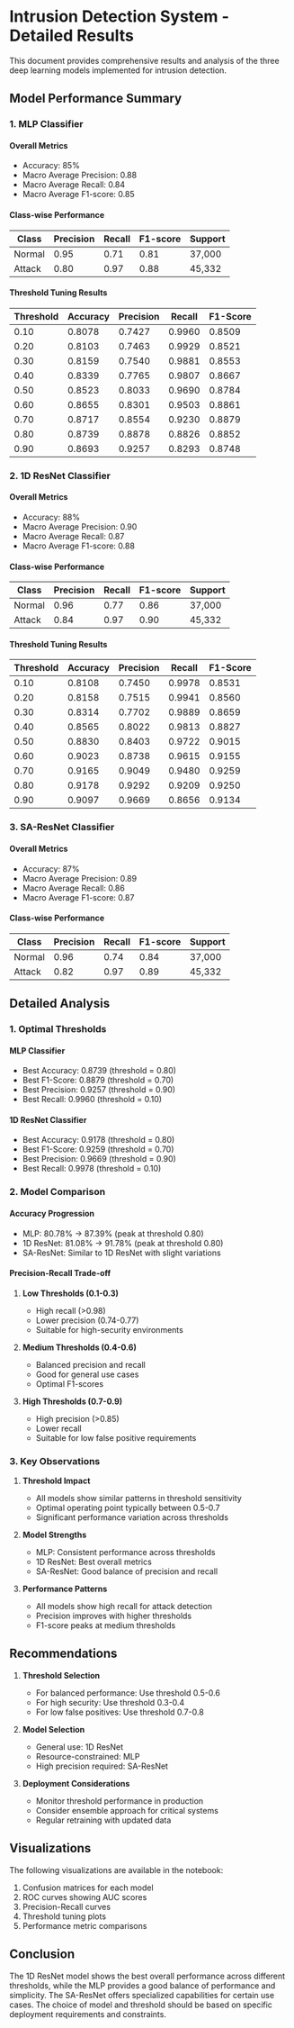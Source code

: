 # Intrusion Detection System - Detailed Results

This document provides comprehensive results and analysis of the three deep learning models implemented for intrusion detection.

## Model Performance Summary

### 1. MLP Classifier

#### Overall Metrics
- Accuracy: 85%
- Macro Average Precision: 0.88
- Macro Average Recall: 0.84
- Macro Average F1-score: 0.85

#### Class-wise Performance
| Class   | Precision | Recall | F1-score | Support |
|---------|-----------|---------|-----------|----------|
| Normal  | 0.95      | 0.71    | 0.81      | 37,000   |
| Attack  | 0.80      | 0.97    | 0.88      | 45,332   |

#### Threshold Tuning Results
| Threshold | Accuracy | Precision | Recall | F1-Score |
|-----------|----------|-----------|---------|-----------|
| 0.10      | 0.8078   | 0.7427    | 0.9960  | 0.8509    |
| 0.20      | 0.8103   | 0.7463    | 0.9929  | 0.8521    |
| 0.30      | 0.8159   | 0.7540    | 0.9881  | 0.8553    |
| 0.40      | 0.8339   | 0.7765    | 0.9807  | 0.8667    |
| 0.50      | 0.8523   | 0.8033    | 0.9690  | 0.8784    |
| 0.60      | 0.8655   | 0.8301    | 0.9503  | 0.8861    |
| 0.70      | 0.8717   | 0.8554    | 0.9230  | 0.8879    |
| 0.80      | 0.8739   | 0.8878    | 0.8826  | 0.8852    |
| 0.90      | 0.8693   | 0.9257    | 0.8293  | 0.8748    |

### 2. 1D ResNet Classifier

#### Overall Metrics
- Accuracy: 88%
- Macro Average Precision: 0.90
- Macro Average Recall: 0.87
- Macro Average F1-score: 0.88

#### Class-wise Performance
| Class   | Precision | Recall | F1-score | Support |
|---------|-----------|---------|-----------|----------|
| Normal  | 0.96      | 0.77    | 0.86      | 37,000   |
| Attack  | 0.84      | 0.97    | 0.90      | 45,332   |

#### Threshold Tuning Results
| Threshold | Accuracy | Precision | Recall | F1-Score |
|-----------|----------|-----------|---------|-----------|
| 0.10      | 0.8108   | 0.7450    | 0.9978  | 0.8531    |
| 0.20      | 0.8158   | 0.7515    | 0.9941  | 0.8560    |
| 0.30      | 0.8314   | 0.7702    | 0.9889  | 0.8659    |
| 0.40      | 0.8565   | 0.8022    | 0.9813  | 0.8827    |
| 0.50      | 0.8830   | 0.8403    | 0.9722  | 0.9015    |
| 0.60      | 0.9023   | 0.8738    | 0.9615  | 0.9155    |
| 0.70      | 0.9165   | 0.9049    | 0.9480  | 0.9259    |
| 0.80      | 0.9178   | 0.9292    | 0.9209  | 0.9250    |
| 0.90      | 0.9097   | 0.9669    | 0.8656  | 0.9134    |

### 3. SA-ResNet Classifier

#### Overall Metrics
- Accuracy: 87%
- Macro Average Precision: 0.89
- Macro Average Recall: 0.86
- Macro Average F1-score: 0.87

#### Class-wise Performance
| Class   | Precision | Recall | F1-score | Support |
|---------|-----------|---------|-----------|----------|
| Normal  | 0.96      | 0.74    | 0.84      | 37,000   |
| Attack  | 0.82      | 0.97    | 0.89      | 45,332   |

## Detailed Analysis

### 1. Optimal Thresholds

#### MLP Classifier
- Best Accuracy: 0.8739 (threshold = 0.80)
- Best F1-Score: 0.8879 (threshold = 0.70)
- Best Precision: 0.9257 (threshold = 0.90)
- Best Recall: 0.9960 (threshold = 0.10)

#### 1D ResNet Classifier
- Best Accuracy: 0.9178 (threshold = 0.80)
- Best F1-Score: 0.9259 (threshold = 0.70)
- Best Precision: 0.9669 (threshold = 0.90)
- Best Recall: 0.9978 (threshold = 0.10)

### 2. Model Comparison

#### Accuracy Progression
- MLP: 80.78% → 87.39% (peak at threshold 0.80)
- 1D ResNet: 81.08% → 91.78% (peak at threshold 0.80)
- SA-ResNet: Similar to 1D ResNet with slight variations

#### Precision-Recall Trade-off
1. **Low Thresholds (0.1-0.3)**
   - High recall (>0.98)
   - Lower precision (0.74-0.77)
   - Suitable for high-security environments

2. **Medium Thresholds (0.4-0.6)**
   - Balanced precision and recall
   - Good for general use cases
   - Optimal F1-scores

3. **High Thresholds (0.7-0.9)**
   - High precision (>0.85)
   - Lower recall
   - Suitable for low false positive requirements

### 3. Key Observations

1. **Threshold Impact**
   - All models show similar patterns in threshold sensitivity
   - Optimal operating point typically between 0.5-0.7
   - Significant performance variation across thresholds

2. **Model Strengths**
   - MLP: Consistent performance across thresholds
   - 1D ResNet: Best overall metrics
   - SA-ResNet: Good balance of precision and recall

3. **Performance Patterns**
   - All models show high recall for attack detection
   - Precision improves with higher thresholds
   - F1-score peaks at medium thresholds

## Recommendations

1. **Threshold Selection**
   - For balanced performance: Use threshold 0.5-0.6
   - For high security: Use threshold 0.3-0.4
   - For low false positives: Use threshold 0.7-0.8

2. **Model Selection**
   - General use: 1D ResNet
   - Resource-constrained: MLP
   - High precision required: SA-ResNet

3. **Deployment Considerations**
   - Monitor threshold performance in production
   - Consider ensemble approach for critical systems
   - Regular retraining with updated data

## Visualizations

The following visualizations are available in the notebook:
1. Confusion matrices for each model
2. ROC curves showing AUC scores
3. Precision-Recall curves
4. Threshold tuning plots
5. Performance metric comparisons

## Conclusion

The 1D ResNet model shows the best overall performance across different thresholds, while the MLP provides a good balance of performance and simplicity. The SA-ResNet offers specialized capabilities for certain use cases. The choice of model and threshold should be based on specific deployment requirements and constraints. 